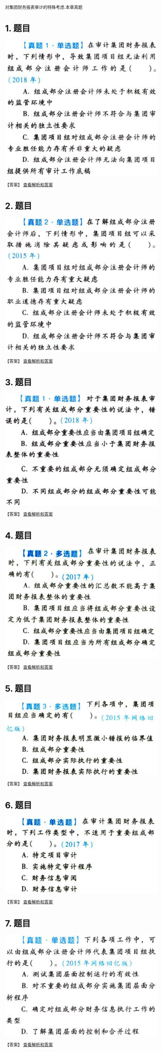 对集团财务报表审计的特殊考虑.本章真题

# 1. 题目

![](media/faaacedf5abfb57a78eca14f6d2769ba.png)

【答案】
[查看解析和答案](media/26010d303d97dcfe20559dbec5993e6b.png.md)
# 2. 题目

![](media/90741eff28282c82eecc9b4273dd42ec.png)

【答案】
[查看解析和答案](media/875b5ed8296f2d3859d4dd7e18e23a1d.png.md)
# 3. 题目

![](media/56b94981fd54e6dd3477ec8ed8e2760c.png)

![](media/2ef7a5ef8484dc21725d09af4a7f4e0e.png)

【答案】
[查看解析和答案](media/78523002b8a24343a2e729c9ee24735c.png.md)
# 4. 题目

![](media/d3b66b602f1338f593582e17e4717828.png)

【答案】
[查看解析和答案](media/75828095fbf52d21feb9f500cc036f0b.png.md)
# 5. 题目

![](media/c0ceeed42b47bf923f469b286dfa1489.png)

【答案】
[查看解析和答案](media/e124c197f675126b067da8eed299705a.png.md)
# 6. 题目

![](media/51c4a3107781d352263ba7120eb48255.png)

【答案】
[查看解析和答案](media/89fa99d5b1ffd34bf188b925c6129c1b.png.md)
# 7. 题目

![](media/37cf5c0ed8a8ed0dd60fa4dbd2e402e2.png)

【答案】
[查看解析和答案](media/78abd58c9198736c2bdfda8a63b7b871.png.md)

